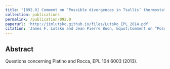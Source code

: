 ```yaml
---
title: "[092.0] Comment on “Possible divergences in Tsallis’ thermostatistics” by Plastino A. and Rocca M. C"
collection: publications
permalink: /publication/092.0
paperurl: 'http://jimlutsko.github.io/files/Lutsko_EPL_2014.pdf'
citation: 'James F. Lutsko and Jean Pierre Boon, &quot;Comment on “Possible divergences in Tsallis’ thermostatistics” by Plastino A. and Rocca M. C&quot;, <i>EuroPhys. Lett.</i>, <strong>107</strong>, 10003 (2014)'
---
```

Abstract
---
Questions concerning Platino and Rocca, EPL 104 6003 (2013).
